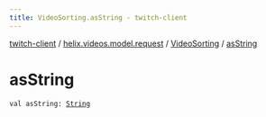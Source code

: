 ```yaml
---
title: VideoSorting.asString - twitch-client
---
```


[twitch-client](../../index.html) / [helix.videos.model.request](../index.html) / [VideoSorting](index.html) / [asString](./as-string.html)

# asString

`val asString: `[`String`](https://kotlinlang.org/api/latest/jvm/stdlib/kotlin/-string/index.html)